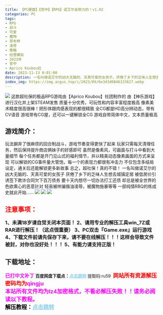 ```yaml
---
title: 【PC硬盘】【官中】【RPG】诺艾尔会努力的！v1.02
categories: PC
tags:
- RPG
- 战斗
- 可爱
- 魔物
- 哥布林
- 凌辱
- 策略
- 经营模拟
- 2023年
- 官中
- Aprico Koubou社
date: 2023-11-13 0:01:00
description: 一名叫做诺艾尔的凶大无脑的、天真可爱的女孩子。厌倦了乡下的乏味人生想去城镇定居被低房价引诱签下欺诈合同欠下百万债务要十天内想尽一切办法打工还债却总是被全世界的色欲熏心的恶意针对轻易被哄骗揩油凌辱，被魔物施暴等等一部纯情RBQ的练成史就此开始......
index_img: https://img.acgus.top/i/2023/09/6e3d3d0846133627.webp
---
```

![](https://img.acgus.top/i/2023/09/6e3d3d0846133627.webp)
这款超社保的极品RPG游戏由【Aprico Koubou】社团制作的
由【神乐游戏】进行汉化并上架STEAM发售
质量十分优秀，可玩性和内容丰富程度极高
像素美术精度很高很棒！把形体跟肉感表现的都很精致
全CG都是HD高分辨动态，带有CV语音
游戏带有CG屋，还可以一键解锁全CG
游戏自带简体中文，文本质量极高

## 游戏简介：
玩法摒弃了很麻烦的回合制战斗，游戏节奏变得更快了起来
玩家只需每天清理任务，然后保持提升商店俩妹子的好感即可
虽然是像素风，可画面与打斗中看到大量细节
每个任务都是开门见山式的福利情节，并以精美动态像素画面的方式来呈现
可以解锁的CG事件量大管饱，每一个的表现力都很有冲击力
不仅包含多结局设定，通关后还能解锁更多新故事
总之，超社保！真的不错！
一名叫做诺艾尔的凶大无脑的、天真可爱的女孩子
厌倦了乡下的乏味人生想去城镇定居
被低房价引诱签下欺诈合同欠下百万债务
要十天内想尽一切办法打工还债
却总是被全世界的色欲熏心的恶意针对
轻易被哄骗揩油凌辱，被魔物施暴等等
一部纯情RBQ的练成史就此开始......
![](https://img.acgus.top/i/2023/09/1dff7a13dc133635.webp)
![](https://img.acgus.top/i/2023/09/23f01466a6133633.webp)
![](https://img.acgus.top/i/2023/09/4313db29e5133630.webp)





## <font color=#FF0000 >注意事项：</font>
<font size=3><b>1、未满18岁请自觉关闭本页面！
2、请用专业的解压工具win_7Z或RAR进行解压！（这点很重要）
3、PC双击『Game.exe』运行游戏
4、下载文件前请先保存下来，请不要在线解压！！！这样会导致文件被封，对你也没好处！！！
5、有能力请支持正版！</b></font>

## 下载地址：
<font color=#FF00FF size=3><b>已打中文补丁</b></font>
<b>百度网盘下载点：</b><a href="https://pan.baidu.com/s/1ZQXfP7Z1MzG3jIR1yR47Rw?pwd=ru59" style="color: #87CEEB;"><b>点击跳转</b></a> 提取码:ru59
<a style="padding: 0" href="https://post.qingju.org/AD/"><img style="max-width:100%" src="https://img.acgus.top/i/2024/07/478f689b8021d8d499ab43d21acf137a.gif" alt=""></a>
<b><font color=#FF0000 size=4>网站所有资源解压密码均为</b></font><b><font color=#FF00FF size=4>qingju</font><font color=#FF0000 ></font></b><br><b><font color=#FF00FF size=4>本站所有文件均为lz4加密格式，不看必解压失败！！请务必阅读以下教程。</b></font><br><b><font color=#000 size=4>解压教程：</b><a href="https://post.qingju.org/tutorial/000/" style="color: #87CEEB;"><b>点击跳转</b></a>
